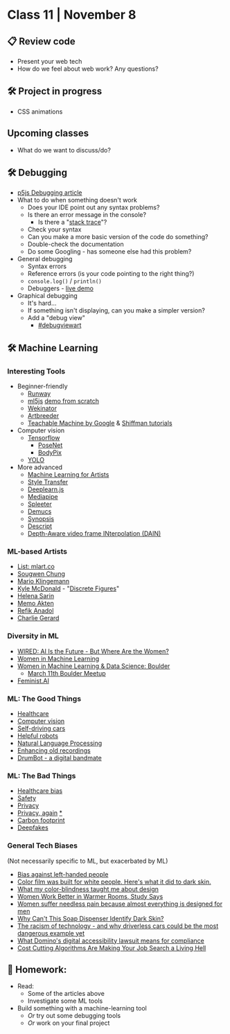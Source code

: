 # Class 11 | November 8

## 📋 Review code

* Present your web tech
* How do we feel about web work? Any questions?

## 🛠️ Project in progress

* CSS animations

## Upcoming classes

* What do we want to discuss/do?

## 🛠️ Debugging

* [p5js Debugging article](https://p5js.org/learn/debugging.html)
* What to do when something doesn't work
  * Does your IDE point out any syntax problems?
  * Is there an error message in the console?
    * Is there a "[stack trace](https://en.wikipedia.org/wiki/Stack_trace)"?
  * Check your syntax
  * Can you make a more basic version of the code do something?
  * Double-check the documentation
  * Do some Googling - has someone else had this problem?
* General debugging
  * Syntax errors
  * Reference errors (is your code pointing to the right thing?)
  * `console.log()` / `println()`
  * Debuggers - [live demo](http://localhost/haxademic.js/demo/#three-scene)
* Graphical debugging
  * It's hard...
  * If something isn't displaying, can you make a simpler version?
  * Add a "debug view"
    * [#debugviewart](https://www.instagram.com/explore/tags/debugviewart/)

## 🛠️ Machine Learning

### Interesting Tools

* Beginner-friendly
  * [Runway](https://runwayml.com/)
  * [ml5js](https://ml5js.org/) [demo from scratch](https://www.youtube.com/watch?v=8HEgeAbYphA)
  * [Wekinator](http://www.wekinator.org/)
  * [Artbreeder](https://www.artbreeder.com/)
  * [Teachable Machine by Google](https://teachablemachine.withgoogle.com/) & [Shiffman tutorials](https://thecodingtrain.com/TeachableMachine/index.html)
* Computer vision
  * [Tensorflow](https://www.tensorflow.org/js/models)
    * [PoseNet](https://github.com/tensorflow/tfjs-models/tree/master/posenet)
    * [BodyPix](https://blog.tensorflow.org/2019/11/updated-bodypix-2.html)
  * [YOLO](https://pjreddie.com/darknet/yolo/)
* More advanced
  * [Machine Learning for Artists](http://ml4a.github.io/)
  * [Style Transfer](https://tenso.rs/demos/fast-neural-style/)
  * [Deeplearn.js](https://pair-code.github.io/deeplearnjs/docs/tutorials/index.html)
  * [Mediapipe](https://github.com/google/mediapipe/)
  * [Spleeter](https://waxy.org/2019/11/fast-and-free-music-separation-with-deezers-machine-learning-library/)
  * [Demucs](https://github.com/facebookresearch/demucs)
  * [Synopsis](https://synopsis.video/)
  * [Descript](https://www.descript.com/)
  * [Depth-Aware video frame INterpolation (DAIN)](https://github.com/baowenbo/DAIN)

### ML-based Artists

* [List: mlart.co](https://mlart.co/)
* [Sougwen Chung](https://sougwen.com/)
* [Mario Klingemann](https://twitter.com/quasimondo/)
* [Kyle McDonald](https://twitter.com/kcimc) - "[Discrete Figures](https://research.rhizomatiks.com/s/works/discrete_figures/en/)"
* [Helena Sarin](https://www.instagram.com/helena.sarin/)
* [Memo Akten](https://twitter.com/memotv)
* [Refik Anadol](http://refikanadol.com/)
* [Charlie Gerard](https://www.smashingmagazine.com/2019/09/machine-learning-front-end-developers-tensorflowjs/)

### Diversity in ML

* [WIRED: AI Is the Future - But Where Are the Women?](https://www.wired.com/story/artificial-intelligence-researchers-gender-imbalance/)
* [Women in Machine Learning](https://wimlworkshop.org/)
* [Women in Machine Learning & Data Science: Boulder](http://wimlds.org/about-the-boulder-team/)
  * [March 11th Boulder Meetup](https://www.meetup.com/Boulder-Women-in-Machine-Learning-and-Data-Science/events/268275822/)
* [Feminist.AI](https://www.feminist.ai/about)

### ML: The Good Things

* [Healthcare](https://ai.googleblog.com/2019/12/developing-deep-learning-models-for.html)
* [Computer vision](https://www.youtube.com/watch?v=IXdDND9cVDg)
* [Self-driving cars](https://www.tesla.com/autopilotAI)
* [Helpful robots](https://youtu.be/tf7IEVTDjng?t=63)
* [Natural Language Processing](https://www.youtube.com/watch?v=fOvTtapxa9c)
* [Enhancing old recordings](https://twitter.com/doodlewhale/status/1225796918128906243)
* [DrumBot - a digital bandmate](https://twitter.com/notwaldorf/status/1201599495244537858)

### ML: The Bad Things

* [Healthcare bias](https://www.pcmag.com/opinions/healthcare-algorithms-are-biased-and-the-results-can-be-deadly)
* [Safety](https://www.businessinsider.com/hackers-trick-tesla-accelerating-85mph-using-tape-2020-2)
* [Privacy](https://twitter.com/kashhill/status/1218510902556811264)
* [Privacy, again](https://twitter.com/kmlefranc/status/1221869659139366912?s=20) [*](https://fama.io/product/)
* [Carbon footprint](https://www.technologyreview.com/s/613630/training-a-single-ai-model-can-emit-as-much-carbon-as-five-cars-in-their-lifetimes/)
* [Deepfakes](https://www.theguardian.com/technology/2020/jan/13/what-are-deepfakes-and-how-can-you-spot-them)

### General Tech Biases

(Not necessarily specific to ML, but exacerbated by ML)

* [Bias against left-handed people](https://en.wikipedia.org/wiki/Bias_against_left-handed_people#Computer_input_devices)
* [Color film was built for white people. Here's what it did to dark skin.](https://www.youtube.com/watch?v=d16LNHIEJzs)
* [What my color-blindness taught me about design](https://uxdesign.cc/what-my-color-blindness-taught-me-about-design-d3009a93ff9c)
* [Women Work Better in Warmer Rooms, Study Says](https://time.com/5592353/office-temperature-study/)
* [Women suffer needless pain because almost everything is designed for men](https://www.vox.com/future-perfect/2019/4/17/18308466/invisible-women-pain-gender-data-gap-caroline-criado-perez)
* [Why Can't This Soap Dispenser Identify Dark Skin?](https://gizmodo.com/why-cant-this-soap-dispenser-identify-dark-skin-1797931773)
* [The racism of technology - and why driverless cars could be the most dangerous example yet](https://www.theguardian.com/technology/shortcuts/2019/mar/13/driverless-cars-racist)
* [What Domino's digital accessibility lawsuit means for compliance](https://www.ciodive.com/news/what-dominos-digital-accessibility-lawsuit-means-for-compliance/564737/)
* [Cost Cutting Algorithms Are Making Your Job Search a Living Hell](https://www.vice.com/en_us/article/pkekvb/cost-cutting-algorithms-are-making-your-job-search-a-living-hell)


## 📝 Homework:

* Read:
  * Some of the articles above
  * Investigate some ML tools
* Build something with a machine-learning tool
  * *Or* try out some debugging tools
  * *Or* work on your final project
